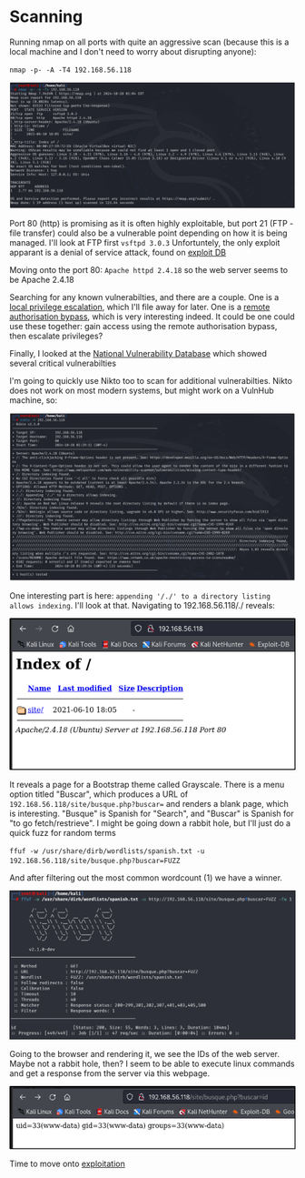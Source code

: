 # Scanning

Running nmap on all ports with quite an aggressive scan (because this is a local machine and I don't need to worry about disrupting anyone):

`nmap -p- -A -T4 192.168.56.118`

![nmap scan](images/nmap.png)

Port 80 (http) is promising as it is often highly exploitable, but port 21 (FTP - file transfer) could also be a vulnerable point depending on how it is being managed. I'll look at FTP first
`vsftpd 3.0.3`
Unfortuntely, the only exploit apparant is a denial of service attack, found on [exploit DB](https://www.exploit-db.com/exploits/49719)

Moving onto the port 80:
`Apache httpd 2.4.18`
so the web server seems to be Apache 2.4.18

Searching for any known vulnerabilties, and there are a couple. One is a [local privilege escalation](https://www.exploit-db.com/exploits/46676), which I'll file away for later. One is a [remote authorisation bypass](https://cve.mitre.org/cgi-bin/cvename.cgi?name=CVE-2016-4979), which is very interesting indeed. It could be one could use these together: gain access using the remote authorisation bypass, then escalate privileges?

Finally, I looked at the [National Vulnerability Database](https://nvd.nist.gov/vuln/search/results?form_type=Advanced&cves=on&cpe_version=cpe:/a:apache:http_server:2.4.18) which showed several critical vulnerabilties

I'm going to quickly use Nikto too to scan for additional vulnerabilties. Nikto does not work on most modern systems, but might work on a VulnHub machine, so:

![nikto](images/nikto.png)

One interesting part is here: `appending '/./' to a directory listing allows indexing`. I'll look at that. Navigating to 192.168.56.118/./ reveals:

![indexing](images/indexing.png)

It reveals a page for a Bootstrap theme called Grayscale. There is a menu option titled "Buscar", which produces a URL of
`192.168.56.118/site/busque.php?buscar=`
and renders a blank page, which is interesting. "Busque" is Spanish for "Search", and "Buscar" is Spanish for "to go fetch/restrieve". I might be going down a rabbit hole, but I'll just do a quick fuzz for random terms

`ffuf -w /usr/share/dirb/wordlists/spanish.txt -u 192.168.56.118/site/busque.php?buscar=FUZZ`

And after filtering out the most common wordcount (1) we have a winner.

![ffuf](images/ffuf.png)

Going to the browser and rendering it, we see the IDs of the web server. Maybe not a rabbit hole, then? I seem to be able to execute linux commands and get a response from the server via this webpage.

![id](images/displayed_id.png)

Time to move onto [exploitation](exploitation.md)
